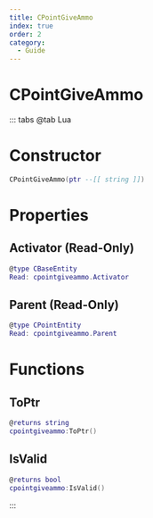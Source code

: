 ```yaml
---
title: CPointGiveAmmo
index: true
order: 2
category:
  - Guide
---
```


# CPointGiveAmmo

::: tabs
@tab Lua
# Constructor
```lua
CPointGiveAmmo(ptr --[[ string ]])
```
# Properties
## Activator (Read-Only)
```lua
@type CBaseEntity
Read: cpointgiveammo.Activator
```
## Parent (Read-Only)
```lua
@type CPointEntity
Read: cpointgiveammo.Parent
```
# Functions
## ToPtr
```lua
@returns string
cpointgiveammo:ToPtr()
```
## IsValid
```lua
@returns bool
cpointgiveammo:IsValid()
```

:::